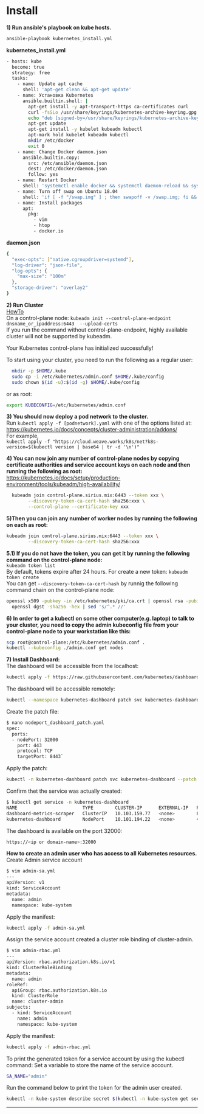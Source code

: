 # Install
**1) Run ansible's playbook on kube hosts.**
``` bash
ansible-playbook kubernetes_install.yml
```
**kubernetes_install.yml**
``` bash
- hosts: kube
  become: true
  strategy: free
  tasks:
    - name: Update apt cache
      shell: 'apt-get clean && apt-get update'
    - name: Установка Kubernetes
      ansible.builtin.shell: |
        apt-get install -y apt-transport-https ca-certificates curl
        curl -fsSLo /usr/share/keyrings/kubernetes-archive-keyring.gpg https://packages.cloud.google.com/apt/doc/apt-key.gpg
        echo "deb [signed-by=/usr/share/keyrings/kubernetes-archive-keyring.gpg] https://apt.kubernetes.io/ kubernetes-xenial main" | sudo tee /etc/apt/sources.list.d/kubernetes.list
        apt-get update
        apt-get install -y kubelet kubeadm kubectl
        apt-mark hold kubelet kubeadm kubectl
        mkdir /etc/docker
        exit 0
    - name: Change Docker daemon.json
      ansible.builtin.copy:
        src: /etc/ansible/daemon.json
        dest: /etc/docker/daemon.json
        follow: yes
    - name: Restart Docker
      shell: 'systemctl enable docker && systemctl daemon-reload && systemctl restart docker'
    - name: Turn off swap on Ubuntu 18.04
      shell: 'if [ -f "/swap.img" ] ; then swapoff -v /swap.img; fi && sed -i /swap/d /etc/fstab && if [ -f "/swap.img" ] ; then rm /swap.img; fi'
    - name: Install packages
      apt: 
        pkg:
          - vim
          - htop
          - docker.io
```
**daemon.json**
``` bash
{ 
  "exec-opts": ["native.cgroupdriver=systemd"],  
  "log-driver": "json-file",  
  "log-opts": {  
    "max-size": "100m"  
  },  
  "storage-driver": "overlay2"  
}  
```

**2) Run Cluster**\
[HowTo](https://kubernetes.io/docs/setup/production-environment/tools/kubeadm/create-cluster-kubeadm/)  
On a control-plane node:
`kubeadm init --control-plane-endpoint dnsname_or_ipaddress:6443  --upload-certs`  
If you run the command without control-plane-endpoint, highly available cluster will not be supported by kubeadm.  

Your Kubernetes control-plane has initialized successfully!

To start using your cluster, you need to run the following as a regular user:
``` bash
  mkdir -p $HOME/.kube  
  sudo cp -i /etc/kubernetes/admin.conf $HOME/.kube/config  
  sudo chown $(id -u):$(id -g) $HOME/.kube/config  
```
or as root:
``` bash
export KUBECONFIG=/etc/kubernetes/admin.conf

```

**3) You should now deploy a pod network to the cluster.**  
Run `kubectl apply -f [podnetwork].yaml` with one of the options listed at:  
https://kubernetes.io/docs/concepts/cluster-administration/addons/  
For example,  
`kubectl apply -f "https://cloud.weave.works/k8s/net?k8s-version=$(kubectl version | base64 | tr -d '\n')"`

**4) You can now join any number of control-plane nodes by copying certificate authorities
and service account keys on each node and then running the following as root:**  
https://kubernetes.io/docs/setup/production-environment/tools/kubeadm/high-availability/
``` bash
  kubeadm join control-plane.sirius.mix:6443 --token xxx \
        --discovery-token-ca-cert-hash sha256:xxx \
        --control-plane --certificate-key xxx
```
**5)Then you can join any number of worker nodes by running the following on each as root:**  
``` bash
kubeadm join control-plane.sirius.mix:6443 --token xxx \
        --discovery-token-ca-cert-hash sha256:xxx 
```  
**5.1) If you do not have the token, you can get it by running the following command on the control-plane node:**  
`kubeadm token list`  
By default, tokens expire after 24 hours. For create a new token: `kubeadm token create`  
You can get `--discovery-token-ca-cert-hash` by runnig the following command chain on the control-plane node:  
``` bash 
openssl x509 -pubkey -in /etc/kubernetes/pki/ca.crt | openssl rsa -pubin -outform der 2>/dev/null | \
  openssl dgst -sha256 -hex | sed 's/^.* //'
```
**6) In order to get a kubectl on some other computer(e.g. laptop) to talk to your cluster, you need to copy the admin kubeconfig file
from your control-plane node to your workstation like this:**  
``` bash
scp root@control-plane:/etc/kubernetes/admin.conf .
kubectl --kubeconfig ./admin.conf get nodes

```
**7) Install Dashboard:**  
The dashboard will be accessible from the localhost:
``` bash
kubectl apply -f https://raw.githubusercontent.com/kubernetes/dashboard/master/aio/deploy/recommended.yaml  
```
The dashboard will be accessible remotely:  
``` bash
kubectl --namespace kubernetes-dashboard patch svc kubernetes-dashboard -p '{"spec": {"type": "NodePort"}}'`  
```
Create the patch file:  
``` bash
$ nano nodeport_dashboard_patch.yaml
spec:
  ports:
  - nodePort: 32000
    port: 443
    protocol: TCP
    targetPort: 8443`
```
Apply the patch:
``` bash
kubectl -n kubernetes-dashboard patch svc kubernetes-dashboard --patch "$(cat nodeport_dashboard_patch.yaml)"  
```
Confirm thet the service was actually created:
``` bash
$ kubectl get service -n kubernetes-dashboard  
NAME                        TYPE        CLUSTER-IP      EXTERNAL-IP   PORT(S)         AGE
dashboard-metrics-scraper   ClusterIP   10.103.159.77   <none>        8000/TCP        8m40s
kubernetes-dashboard        NodePort    10.101.194.22   <none>        443:32000/TCP   8m40s
```
The dashboard is available on the port 32000:
``` bash
https://<ip or domain-name>:32000
```
**How to create an admin user who has access to all Kubernetes resources.**  
Create Admin service account
``` bash
$ vim admin-sa.yml
---
apiVersion: v1
kind: ServiceAccount
metadata:
  name: admin
  namespace: kube-system
```
Apply the manifest:  
``` bash
kubectl apply -f admin-sa.yml
```
Assign the service account created a cluster role binding of cluster-admin.  
``` bash
$ vim admin-rbac.yml
---
apiVersion: rbac.authorization.k8s.io/v1
kind: ClusterRoleBinding
metadata:
  name: admin
roleRef:
  apiGroup: rbac.authorization.k8s.io
  kind: ClusterRole
  name: cluster-admin
subjects:
  - kind: ServiceAccount
    name: admin
    namespace: kube-system
```
Apply the manifest:  
``` bash
kubectl apply -f admin-rbac.yml
```
To print the generated token for a service account by using the kubectl command:
Set a variable to store the name of the service account.
``` bash
SA_NAME="admin"
```
Run the command below to print the token for the admin user created.
``` bash
kubectl -n kube-system describe secret $(kubectl -n kube-system get secret | grep ${SA_NAME} | awk '{print $1}')
```
***
